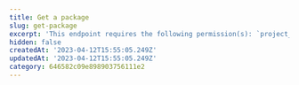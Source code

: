 ```yaml
---
title: Get a package
slug: get-package
excerpt: 'This endpoint requires the following permission(s): `project_configuration:packages:read`.'
hidden: false
createdAt: '2023-04-12T15:55:05.249Z'
updatedAt: '2023-04-12T15:55:05.249Z'
category: 646582c09e898903756111e2
---
```


